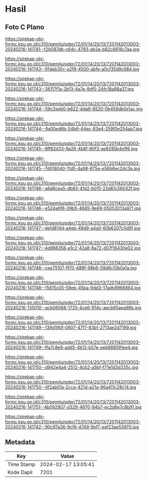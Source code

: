 # Hasil

## Foto C Plano

https://sirekap-obj-formc.kpu.go.id/c310/pemilu/pdpr/72/01/14/20/13/7201142013003-20240216-141741--f2b087db-c64c-4793-ab3a-b82c8816c7aa.jpg

https://sirekap-obj-formc.kpu.go.id/c310/pemilu/pdpr/72/01/14/20/13/7201142013003-20240216-141743--91deb30c-a2f8-4500-abfe-a0cf35d9c684.jpg

https://sirekap-obj-formc.kpu.go.id/c310/pemilu/pdpr/72/01/14/20/13/7201142013003-20240216-141743--36117f1a-2b13-4a7e-9df5-24fc18a88a37.jpg

https://sirekap-obj-formc.kpu.go.id/c310/pemilu/pdpr/72/01/14/20/13/7201142013003-20240216-141744--59c2eeb0-b622-4da9-8520-0b459db0e1ac.jpg

https://sirekap-obj-formc.kpu.go.id/c310/pemilu/pdpr/72/01/14/20/13/7201142013003-20240216-141744--9a00ed6b-54b6-44ec-83e4-259f0e254ab7.jpg

https://sirekap-obj-formc.kpu.go.id/c310/pemilu/pdpr/72/01/14/20/13/7201142013003-20240216-141745--8ff62d33-9a26-4b8f-90f3-ae8285b4e1f6.jpg

https://sirekap-obj-formc.kpu.go.id/c310/pemilu/pdpr/72/01/14/20/13/7201142013003-20240216-141745--7d016040-11d5-4a98-875e-e56b6ec2dc3a.jpg

https://sirekap-obj-formc.kpu.go.id/c310/pemilu/pdpr/72/01/14/20/13/7201142013003-20240216-141746--a6d6cea5-db83-41d2-b015-22d61c56042f.jpg

https://sirekap-obj-formc.kpu.go.id/c310/pemilu/pdpr/72/01/14/20/13/7201142013003-20240216-141746--e524a6f6-09b5-4685-9e69-05053013a971.jpg

https://sirekap-obj-formc.kpu.go.id/c310/pemilu/pdpr/72/01/14/20/13/7201142013003-20240216-141747--de1d814d-a4eb-49d9-a4a0-60b6207c0d9f.jpg

https://sirekap-obj-formc.kpu.go.id/c310/pemilu/pdpr/72/01/14/20/13/7201142013003-20240216-141747--4d988358-e1c2-42a8-8a72-d07f16430e02.jpg

https://sirekap-obj-formc.kpu.go.id/c310/pemilu/pdpr/72/01/14/20/13/7201142013003-20240216-141748--cee75107-ff70-489f-98b6-09d8c10b0a1a.jpg

https://sirekap-obj-formc.kpu.go.id/c310/pemilu/pdpr/72/01/14/20/13/7201142013003-20240216-141748--15615c05-59eb-45ba-9dd3-17adb9966864.jpg

https://sirekap-obj-formc.kpu.go.id/c310/pemilu/pdpr/72/01/14/20/13/7201142013003-20240216-135010--acb06088-1725-4ce6-914c-aecb65aea96b.jpg

https://sirekap-obj-formc.kpu.go.id/c310/pemilu/pdpr/72/01/14/20/13/7201142013003-20240216-141749--139d190f-0607-47f7-83bf-2713ae2d7199.jpg

https://sirekap-obj-formc.kpu.go.id/c310/pemilu/pdpr/72/01/14/20/13/7201142013003-20240216-141749--ffa7c8e9-add5-4b12-b57e-eeb888591ee4.jpg

https://sirekap-obj-formc.kpu.go.id/c310/pemilu/pdpr/72/01/14/20/13/7201142013003-20240216-141750--d942e4a4-2512-4cb2-a5bf-f71e1d3d335c.jpg

https://sirekap-obj-formc.kpu.go.id/c310/pemilu/pdpr/72/01/14/20/13/7201142013003-20240216-141750--4f2ab01a-2cca-421d-a21a-96a411c28c14.jpg

https://sirekap-obj-formc.kpu.go.id/c310/pemilu/pdpr/72/01/14/20/13/7201142013003-20240216-141751--4b092807-d329-4670-84b7-ec2d8e7c8b91.jpg

https://sirekap-obj-formc.kpu.go.id/c310/pemilu/pdpr/72/01/14/20/13/7201142013003-20240216-141742--90c97a36-9cf6-4749-9ef7-eaf23ae53970.jpg


## Metadata

| Key        | Value               |
| ---------- | ------------------- |
| Time Stamp | 2024-02-17 13:05:41 |
| Kode Dapil | 7201                |



